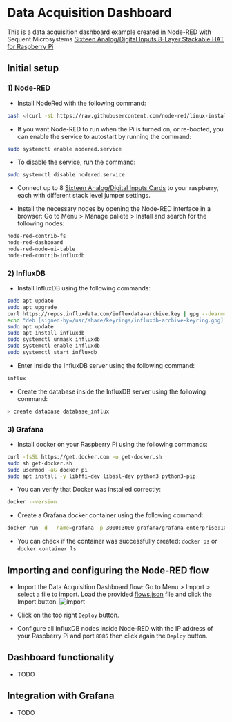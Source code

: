 # Data Acquisition Dashboard 

This is a data acquisition dashboard example created in Node-RED with Sequent Microsystems [Sixteen Analog/Digital Inputs 8-Layer Stackable HAT for Raspberry Pi](https://sequentmicrosystems.com/products/sixteen-analog-digital-inputs-8-layer-stackable-hat-for-raspberry-pi?variant=44857261523196)

## Initial setup
### 1) Node-RED
* Install NodeRed with the following command:
```bash
bash <(curl -sL https://raw.githubusercontent.com/node-red/linux-installers/master/deb/update-nodejs-and-nodered)
```

* If you want Node-RED to run when the Pi is turned on, or re-booted, you can enable the service to autostart by running the command:
```bash
sudo systemctl enable nodered.service
```

* To disable the service, run the command:
```bash
sudo systemctl disable nodered.service
```

* Connect up to 8 [Sixteen Analog/Digital Inputs Cards](https://sequentmicrosystems.com/products/sixteen-analog-digital-inputs-8-layer-stackable-hat-for-raspberry-pi?variant=44857261523196) to your raspberry, each with different stack level jumper settings.  

* Install the necessary nodes by opening the Node-RED interface in a browser: Go to Menu > Manage pallete > Install and search for the following nodes:
```bash
node-red-contrib-fs
node-red-dashboard
node-red-node-ui-table
node-red-contrib-influxdb

```


### 2) InfluxDB
* Install InfluxDB using the following commands:
```bash
sudo apt update
sudo apt upgrade
curl https://repos.influxdata.com/influxdata-archive.key | gpg --dearmor | sudo tee /usr/share/keyrings/influxdb-archive-keyring.gpg >/dev/null
echo "deb [signed-by=/usr/share/keyrings/influxdb-archive-keyring.gpg] https://repos.influxdata.com/debian stable main" | sudo tee /etc/apt/sources.list.d/influxdb.list
sudo apt update
sudo apt install influxdb
sudo systemctl unmask influxdb
sudo systemctl enable influxdb
sudo systemctl start influxdb
```

* Enter inside the InfluxDB server using the following command:
```bash
influx
```

* Create the database inside the InfluxDB server using the following command:
```bash
> create database database_influx
```

### 3) Grafana

* Install docker on your Raspberry Pi using the following commands:
```bash
curl -fsSL https://get.docker.com -o get-docker.sh
sudo sh get-docker.sh
sudo usermod -aG docker pi
sudo apt install -y libffi-dev libssl-dev python3 python3-pip
```

* You can verify that Docker was installed correctly:
```bash
docker --version
```

* Create a Grafana docker container using the following command:
```bash
docker run -d --name=grafana -p 3000:3000 grafana/grafana-enterprise:10.4.0-ubuntu
```

* You can check if the container was successfully created:
```docker ps``` or ```docker container ls```

## Importing and configuring the Node-RED flow

* Import the Data Acquisition Dashboard flow: Go to Menu > Import > select a file to import. Load the provided [flows.json](https://github.com/SequentMicrosystems/16univin-rpi/blob/main/node-red/DataAquisitionDashboard/flows.json) file and click the Import button.
![import](Pic/Import1.jpg)

* Click on the top right ```Deploy``` button.

* Configure all InfluxDB nodes inside Node-RED with the IP address of your Raspberry Pi and port ```8086``` then click again the ```Deploy``` button.

## Dashboard functionality
* TODO

## Integration with Grafana
* TODO
